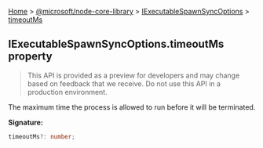 [Home](./index) &gt; [@microsoft/node-core-library](./node-core-library.md) &gt; [IExecutableSpawnSyncOptions](./node-core-library.iexecutablespawnsyncoptions.md) &gt; [timeoutMs](./node-core-library.iexecutablespawnsyncoptions.timeoutms.md)

## IExecutableSpawnSyncOptions.timeoutMs property

> This API is provided as a preview for developers and may change based on feedback that we receive. Do not use this API in a production environment.
> 

The maximum time the process is allowed to run before it will be terminated.

<b>Signature:</b>

```typescript
timeoutMs?: number;
```
